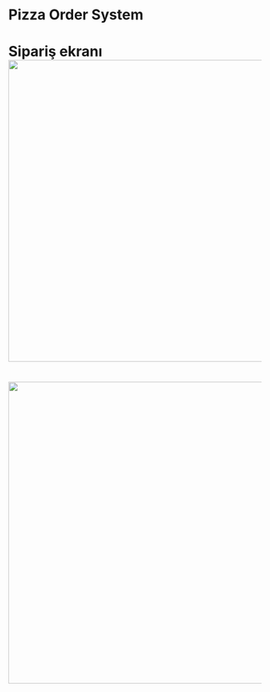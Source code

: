 # Pizza Order System



<h1>  Sipariş ekranı
  <img src="https://im.ezgif.com/tmp/ezgif-1-dc1f21958d.gif" width="600px"/>
</h1>
<h1>  
  <img src="https://im.ezgif.com/tmp/ezgif-1-4198f336cf.gif" width="600px"/>
</h1>
